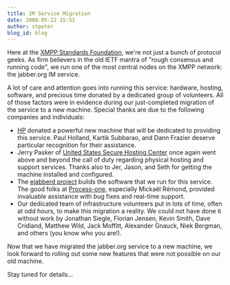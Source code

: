 ```yaml
---
title: IM Service Migration
date: 2008-05-22 15:51
author: stpeter
blog_id: blog
---
```


Here at the [XMPP Standards Foundation](http://www.xmpp.org/), we're not just a bunch of protocol geeks. As firm believers in the old IETF mantra of "rough consensus and running code", we run one of the most central nodes on the XMPP network: the jabber.org IM service.

A lot of care and attention goes into running this service: hardware, hosting, software, and precious time donated by a dedicated group of volunteers. All of those factors were in evidence during our just-completed migration of the service to a new machine. Special thanks are due to the following companies and individuals:

-   [HP](http://www.hp.com/) donated a powerful new machine that will be dedicated to providing this service. Paul Holland, Kartik Subbarao, and Dann Frazier deserve particular recognition for their
assistance.
-   Jerry Pasker of [United States Secure Hosting Center](http://usshc.com/) once again went above and beyond the call
of duty regarding physical hosting and support services. Thanks also to Jer, Jason, and Seth for getting the machine installed and configured.
-   The [ejabberd project](http://www.ejabberd.im/) builds the software that we run for this service. The good folks at
[Process-one](http://www.process-one.net/), especially Mickaël Rémond, provided invaluable assistance with bug fixes and real-time support.
-   Our dedicated team of infrastructure volunteers put in lots of time, often at odd hours, to make this migration a reality. We could not have done it without work by Jonathan Siegle, Florian Jensen, Kevin Smith, Dave Cridland, Matthew Wild, Jack Moffitt, Alexander Gnauck, Niek Bergman, and others (you know who you are!).

Now that we have migrated the jabber.org service to a new machine, we look forward to rolling out some new features that were not possible on our old machine.

Stay tuned for details...
